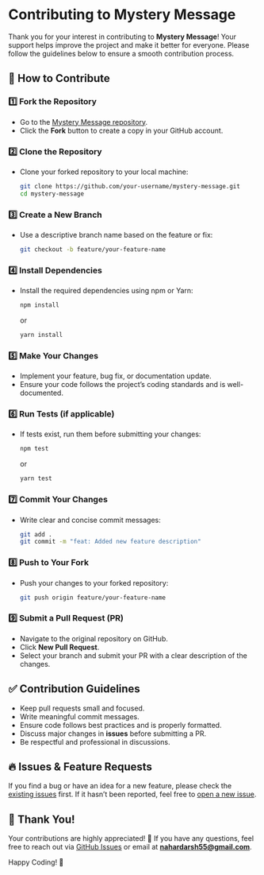 # Contributing to Mystery Message

Thank you for your interest in contributing to **Mystery Message**! Your support helps improve the project and make it better for everyone. Please follow the guidelines below to ensure a smooth contribution process.

## 📌 How to Contribute

### 1️⃣ Fork the Repository
- Go to the [Mystery Message repository](https://github.com/DNahar74/mystery-message).
- Click the **Fork** button to create a copy in your GitHub account.

### 2️⃣ Clone the Repository
- Clone your forked repository to your local machine:
  
  ```sh
  git clone https://github.com/your-username/mystery-message.git
  cd mystery-message
  ```

### 3️⃣ Create a New Branch
- Use a descriptive branch name based on the feature or fix:
  
  ```sh
  git checkout -b feature/your-feature-name
  ```

### 4️⃣ Install Dependencies
- Install the required dependencies using npm or Yarn:
  
  ```sh
  npm install
  ```
  
  or
  
  ```sh
  yarn install
  ```

### 5️⃣ Make Your Changes
- Implement your feature, bug fix, or documentation update.
- Ensure your code follows the project’s coding standards and is well-documented.

### 6️⃣ Run Tests (if applicable)
- If tests exist, run them before submitting your changes:
  
  ```sh
  npm test
  ```
  
  or
  
  ```sh
  yarn test
  ```

### 7️⃣ Commit Your Changes
- Write clear and concise commit messages:
  
  ```sh
  git add .
  git commit -m "feat: Added new feature description"
  ```

### 8️⃣ Push to Your Fork
- Push your changes to your forked repository:
  
  ```sh
  git push origin feature/your-feature-name
  ```

### 9️⃣ Submit a Pull Request (PR)
- Navigate to the original repository on GitHub.
- Click **New Pull Request**.
- Select your branch and submit your PR with a clear description of the changes.

## ✅ Contribution Guidelines

- Keep pull requests small and focused.
- Write meaningful commit messages.
- Ensure code follows best practices and is properly formatted.
- Discuss major changes in **issues** before submitting a PR.
- Be respectful and professional in discussions.

## 🔥 Issues & Feature Requests

If you find a bug or have an idea for a new feature, please check the [existing issues](https://github.com/DNahar74/mystery-message/issues) first. If it hasn’t been reported, feel free to [open a new issue](https://github.com/DNahar74/mystery-message/issues/new).

## 🙌 Thank You!

Your contributions are highly appreciated! 💙 If you have any questions, feel free to reach out via [GitHub Issues](https://github.com/DNahar74/mystery-message/issues) or email at **nahardarsh55@gmail.com**.

Happy Coding! 🚀

